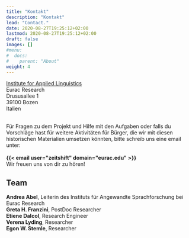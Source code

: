 ```yaml
---
title: "Kontakt"
description: "Kontakt"
lead: "Contact."
date: 2020-08-27T19:25:12+02:00
lastmod: 2020-08-27T19:25:12+02:00
draft: false
images: []
#menu:
#  docs:
#    parent: "About"
weight: 4
---
```


[Institute for Applied Linguistics](https://www.eurac.edu/en/research/autonomies/commul/Pages/default.aspx)<br />
Eurac Research<br />
Drususallee 1<br />
39100 Bozen<br />
Italien

<br />
Für Fragen zu dem Projekt und Hilfe mit den Aufgaben oder falls du Vorschläge hast für weitere Aktivitäten für Bürger, die wir mit diesen historischen Materialien umsetzen könnten, bitte schreib uns eine email unter:<br /><br /><strong>{{< email user="zeitshift" domain="eurac.edu" >}}</strong>


<br />
Wir freuen uns von dir zu hören!


## Team

<strong>Andrea Abel</strong>, Leiterin des Instituts für Angewandte Sprachforschung bei Eurac Research<br />
<strong>Greta H. Franzini</strong>, PostDoc Researcher<br />
<strong>Etiene Dalcol</strong>, Research Engineer<br />
<strong>Verena Lyding</strong>, Researcher<br />
<strong>Egon W. Stemle</strong>, Researcher
